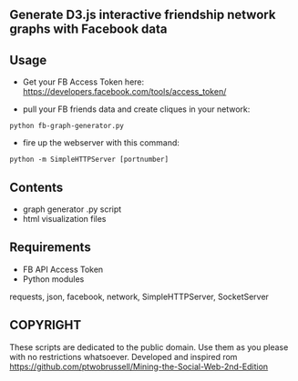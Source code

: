 ## Generate D3.js interactive friendship network graphs with Facebook data

## Usage

* Get your FB Access Token here: https://developers.facebook.com/tools/access_token/

* pull your FB friends data and create cliques in your network:
```
python fb-graph-generator.py
```

* fire up the webserver with this command:
```
python -m SimpleHTTPServer [portnumber]
```

## Contents

* graph generator .py script
* html visualization files

## Requirements

* FB API Access Token
* Python modules

requests, json, facebook, network, SimpleHTTPServer, SocketServer

## COPYRIGHT

These scripts are dedicated to the public domain. Use them as you please with no restrictions whatsoever.
Developed and inspired rom https://github.com/ptwobrussell/Mining-the-Social-Web-2nd-Edition
